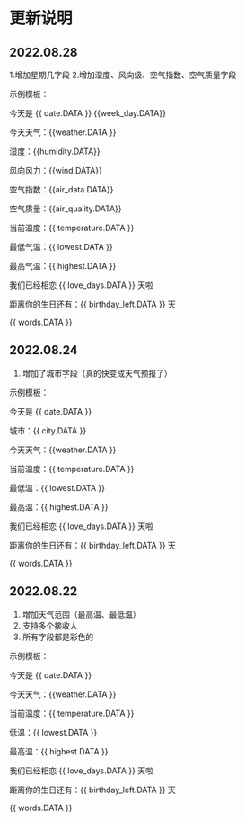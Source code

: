 # 更新说明

## 2022.08.28

1.增加星期几字段
2.增加湿度、风向级、空气指数、空气质量字段

示例模板：

今天是 {{ date.DATA }} {{week_day.DATA}}

今天天气：{{weather.DATA }}

湿度：{{humidity.DATA}}

风向风力：{{wind.DATA}}

空气指数：{{air_data.DATA}}

空气质量：{{air_quality.DATA}}

当前温度：{{ temperature.DATA }}

最低气温：{{ lowest.DATA }}

最高气温：{{ highest.DATA }}

我们已经相恋 {{ love_days.DATA }} 天啦

距离你的生日还有：{{ birthday_left.DATA }} 天

{{ words.DATA }}

## 2022.08.24

1. 增加了城市字段（真的快变成天气预报了）

示例模板：

今天是 {{ date.DATA }}

城市：{{ city.DATA }}

今天天气：{{weather.DATA }}

当前温度：{{ temperature.DATA }}

最低温：{{ lowest.DATA }}

最高温：{{ highest.DATA }}

我们已经相恋 {{ love_days.DATA }} 天啦

距离你的生日还有：{{ birthday_left.DATA }} 天

{{ words.DATA }}

## 2022.08.22

1. 增加天气范围（最高温、最低温）
2. 支持多个接收人
3. 所有字段都是彩色的

示例模板：

今天是 {{ date.DATA }}

今天天气：{{weather.DATA }}

当前温度：{{ temperature.DATA }}

低温：{{ lowest.DATA }}

最高温：{{ highest.DATA }}

我们已经相恋 {{ love_days.DATA }} 天啦

距离你的生日还有：{{ birthday_left.DATA }} 天

{{ words.DATA }}
